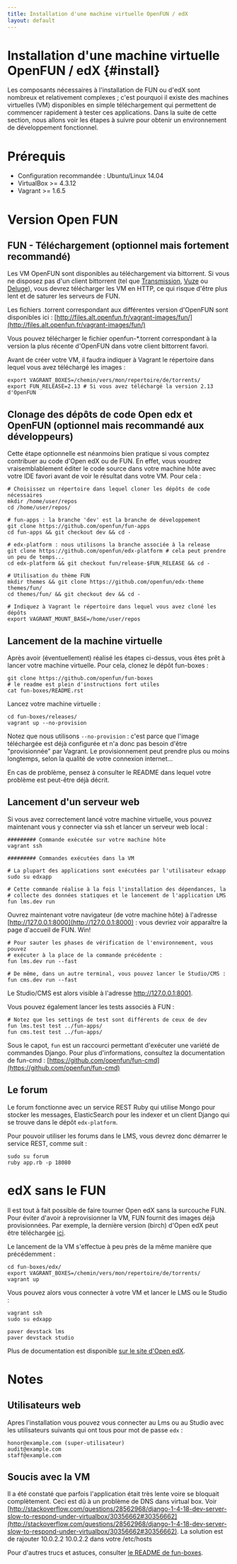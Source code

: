 ```yaml
---
title: Installation d'une machine virtuelle OpenFUN / edX
layout: default
---
```


# Installation d'une machine virtuelle OpenFUN / edX {#install}

Les composants nécessaires à l'installation de FUN ou d'edX sont nombreux et
relativement complexes ; c'est pourquoi il existe des machines virtuelles (VM)
disponibles en simple téléchargement qui permettent de commencer rapidement à
tester ces applications. Dans la suite de cette section, nous allons voir les
étapes à suivre pour obtenir un environnement de développement fonctionnel.

# Prérequis

- Configuration recommandée : Ubuntu/Linux 14.04
- VirtualBox >= 4.3.12
- Vagrant >= 1.6.5


# Version Open FUN

## FUN - Téléchargement (optionnel mais fortement recommandé)

Les VM OpenFUN sont disponibles au téléchargement via bittorrent. Si vous ne
disposez pas d'un client bittorrent (tel que
[Transmission](http://www.transmissionbt.com/), [Vuze](http://www.vuze.com/) ou
[Deluge](http://deluge-torrent.org/)),
vous devrez télécharger les VM en HTTP, ce qui risque d'être plus lent et de
saturer les serveurs de FUN.

Les fichiers .torrent correspondant aux différentes version d'OpenFUN sont
disponibles ici : [http://files.alt.openfun.fr/vagrant-images/fun/](http://files.alt.openfun.fr/vagrant-images/fun/)

Vous pouvez télécharger le fichier openfun-\*.torrent correspondant à la
version la plus récente d'OpenFUN dans votre client bittorrent favori.

Avant de créer votre VM, il faudra indiquer à Vagrant le répertoire dans lequel vous avez téléchargé les images :

    export VAGRANT_BOXES=/chemin/vers/mon/repertoire/de/torrents/
    export FUN_RELEASE=2.13 # Si vous avez téléchargé la version 2.13 d'OpenFUN

## Clonage des dépôts de code Open edx et OpenFUN (optionnel mais recommandé aux développeurs)

Cette étape optionnelle est néanmoins bien pratique si vous comptez contribuer
au code d'Open edX ou de FUN. En effet, vous voudrez vraisemblablement éditer
le code source dans votre machine hôte avec votre IDE favori avant de voir le
résultat dans votre VM. Pour cela :

    # Choisissez un répertoire dans lequel cloner les dépôts de code nécessaires
    mkdir /home/user/repos
    cd /home/user/repos/

    # fun-apps : la branche 'dev' est la branche de développement
    git clone https://github.com/openfun/fun-apps
    cd fun-apps && git checkout dev && cd -
    
    # edx-platform : nous utilisons la branche associée à la release
    git clone https://github.com/openfun/edx-platform # cela peut prendre un peu de temps...
    cd edx-platform && git checkout fun/release-$FUN_RELEASE && cd -
    
    # Utilisation du thème FUN
    mkdir themes && git clone https://github.com/openfun/edx-theme themes/fun/
    cd themes/fun/ && git checkout dev && cd -
    
    # Indiquez à Vagrant le répertoire dans lequel vous avez cloné les dépôts
    export VAGRANT_MOUNT_BASE=/home/user/repos

## Lancement de la machine virtuelle

Après avoir (éventuellement) réalisé les étapes ci-dessus, vous êtes prêt à
lancer votre machine virtuelle.  Pour cela, clonez le dépôt fun-boxes :

    git clone https://github.com/openfun/fun-boxes
    # le readme est plein d'instructions fort utiles
    cat fun-boxes/README.rst

Lancez votre machine virtuelle :

    cd fun-boxes/releases/
    vagrant up --no-provision 

Notez que nous utilisons `--no-provision` : c'est parce que l'image téléchargée
est déjà configurée et n'a donc pas besoin d'être "provisionnée" par Vagrant.
Le provisionnement peut prendre plus ou moins longtemps, selon la qualité de
votre connexion internet...

En cas de problème, pensez à consulter le README dans lequel votre problème est
peut-être déjà décrit.

## Lancement d'un serveur web

Si vous avez correctement lancé votre machine virtuelle, vous pouvez maintenant
vous y connecter via ssh et lancer un serveur web local :


    ######### Commande exécutée sur votre machine hôte
    vagrant ssh

    ######### Commandes exécutées dans la VM
    
    # La plupart des applications sont exécutées par l'utilisateur edxapp
    sudo su edxapp

    # Cette commande réalise à la fois l'installation des dépendances, la
    # collecte des données statiques et le lancement de l'application LMS
    fun lms.dev run

Ouvrez maintenant votre navigateur (de votre machine hôte) à l'adresse
[http://127.0.0.1:8000](http://127.0.0.1:8000) : vous devriez voir apparaître la page d'accueil de FUN.
Win!

    # Pour sauter les phases de vérification de l'environnement, vous pouvez
    # exécuter à la place de la commande précédente :
    fun lms.dev run --fast

    # De même, dans un autre terminal, vous pouvez lancer le Studio/CMS :
    fun cms.dev run --fast

Le Studio/CMS est alors visible à l'adresse http://127.0.0.1:8001.

Vous pouvez également lancer les tests associés à FUN :

    # Notez que les settings de test sont différents de ceux de dev
    fun lms.test test ../fun-apps/
    fun cms.test test ../fun-apps/

Sous le capot, `fun` est un raccourci permettant d'exécuter une variété de
commandes Django. Pour plus d'informations, consultez la documentation de
fun-cmd :
[https://github.com/openfun/fun-cmd](https://github.com/openfun/fun-cmd)

## Le forum

Le forum fonctionne avec un service REST Ruby qui utilise Mongo pour stocker
les messages, ElasticSearch pour les indexer et un client Django qui se trouve
dans le dépôt `edx-platform`.

Pour pouvoir utiliser les forums dans le LMS, vous devrez donc démarrer le
service REST, comme suit :

    sudo su forum
    ruby app.rb -p 18080

# edX sans le FUN

Il est tout à fait possible de faire tourner Open edX sans la surcouche FUN. Pour éviter d'avoir à reprovisionner la VM, FUN fournit des images déjà provisionnées. Par exemple, la dernière version (birch) d'Open edX peut être téléchargée [ici](http://files.alt.openfun.fr/vagrant-images/edx/).

Le lancement de la VM s'effectue à peu près de la même manière que précédemment :

    cd fun-boxes/edx/
    export VAGRANT_BOXES=/chemin/vers/mon/repertoire/de/torrents/
    vagrant up

Vous pouvez alors vous connecter à votre VM et lancer le LMS ou le Studio :

    vagrant ssh
    sudo su edxapp

    paver devstack lms
    paver devstack studio

Plus de documentation est disponible [sur le site d'Open edX](https://github.com/edx/configuration/wiki/edX-Developer-Stack).

# Notes

## Utilisateurs web

Apres l'installation vous pouvez vous connecter au Lms ou au Studio avec les utilisateurs suivants qui ont tous pour mot de passe `edx` :

    honor@example.com (super-utilisateur)
    audit@example.com
    staff@example.com

## Soucis avec la VM

Il a été constaté que parfois l'application était très lente voire se bloquait complètement. Ceci est dû à un problème de DNS
dans virtual box. Voir [http://stackoverflow.com/questions/28562968/django-1-4-18-dev-server-slow-to-respond-under-virtualbox/30356662#30356662](http://stackoverflow.com/questions/28562968/django-1-4-18-dev-server-slow-to-respond-under-virtualbox/30356662#30356662).
La solution est de rajouter 10.0.2.2 10.0.2.2 dans votre /etc/hosts

Pour d'autres trucs et astuces, consulter [le README de fun-boxes](https://github.com/openfun/fun-boxes).
